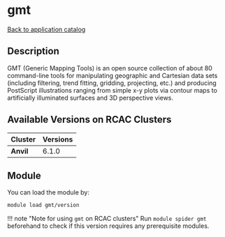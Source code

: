 # gmt

[Back to application catalog](../app_catalog.md)

## Description
GMT (Generic Mapping Tools) is an open source collection of about 80 command-line tools for manipulating geographic and Cartesian data sets (including filtering, trend fitting, gridding, projecting, etc.) and producing PostScript illustrations ranging from simple x-y plots via contour maps to artificially illuminated surfaces and 3D perspective views.

## Available Versions on RCAC Clusters
|Cluster|Versions|
|---|---|
|**Anvil**|6.1.0|

## Module
You can load the module by:

```bash
module load gmt/version
```

!!! note "Note for using `gmt` on RCAC clusters"
    Run `module spider gmt` beforehand to check if this version requires any prerequisite modules.
